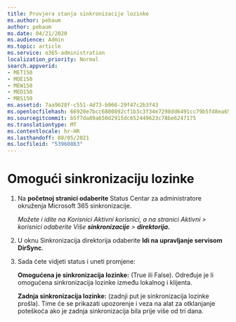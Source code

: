 ```yaml
---
title: Provjera stanja sinkronizacije lozinke
ms.author: pebaum
author: pebaum
ms.date: 04/21/2020
ms.audience: Admin
ms.topic: article
ms.service: o365-administration
localization_priority: Normal
search.appverid:
- MET150
- MOE150
- MEW150
- MED150
- MBS150
ms.assetid: 7aa9628f-c551-4d73-b966-29f47c2b3f43
ms.openlocfilehash: 66920e7bcc6880892cf1b3c3f34e7298dd6491cc79b5fd8ea6540ee10339f33e
ms.sourcegitcommit: b5f7da89a650d2915dc652449623c78be6247175
ms.translationtype: MT
ms.contentlocale: hr-HR
ms.lasthandoff: 08/05/2021
ms.locfileid: "53960863"
---
```

# <a name="enable-password-sync"></a>Omogući sinkronizaciju lozinke

1.  Na **početnoj stranici odaberite** Status Centar za administratore okruženja Microsoft 365 sinkronizacije. 
    
     *Možete i idite  na Korisnici Aktivni korisnici, a na stranici Aktivni \> korisnici odaberite Više **sinkronizacije** \> **direktorija.*** 
    
2. U oknu Sinkronizacija direktorija odaberite **Idi na upravljanje servisom DirSync**. 
    
3. Sada ćete vidjeti status i uneti promjene:
    
    **Omogućena je sinkronizacija lozinke:** (True ili False). Određuje je li omogućena sinkronizacija lozinke između lokalnog i klijenta. 
    
    **Zadnja sinkronizacija lozinke:** (zadnji put je sinkronizacija lozinke prošla). Time će se prikazati upozorenje i veza na alat za otklanjanje poteškoća ako je zadnja sinkronizacija bila prije više od tri dana. 
    

